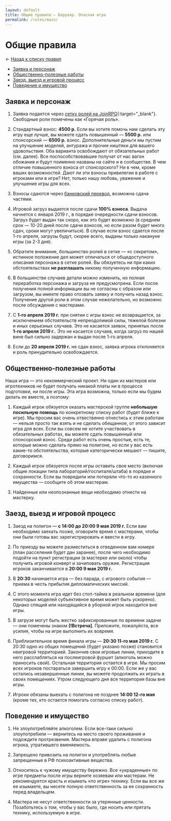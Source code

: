 ```yaml
---
layout: default
title: Общие правила — Барраяр. Опасная игра
permalink: /rules/main/
---
```


# Общие правила

&larr; [Назад к списку правил](/rules/)

- [Заявка и персонаж](/rules/main/#section-1)
- [Общественно-полезные работы](/rules/main/#section-2)
- [Заезд, выезд и игровой процесс](/rules/main/#section-3)
- [Поведение и имущество](/rules/main/#section-4)

## Заявка и персонаж

1. Заявка подается через [сетку ролей на JoinRPG](https://joinrpg.ru/429/roles){:target="_blank"}. Свободные роли помечены как «Горячая роль».

2. Стандартный взнос: __4500 р.__ Если вы хотите помочь нам сделать эту игру еще лучше, вы можете сдать повышенный — __5500 р.__ или спонсорский — __6500 р.__ взнос. Дополнительные деньги мы пустим на улучшение моделей, антуража и прочие ништяки для вашего удовольствия. Оба варианта освобождают от обязательных работ (см. далее). Все поспособствовавшие получат от нас вагон обожания и будут поименно названы на сайте и в сообществе. В чем отличие повышенного взноса от спонсорского? Ни в чем, кроме ваших возможностей. Дают ли эти взносы привилегии в работе с игроками или в игре? Нет, только нашу любовь, уважение и улучшение игры для всех.

3. Взносы сдаются через [банковский перевод](/org#section-2), возможна сдача частями.

4. Игровой загруз выдается после сдачи __100% взноса__. Выдача начнется с января 2019 г., в порядке очередности сдачи взносов. Загруз будет выдан так скоро, как это будет возможно (в среднем срок — 10-20 дней после сдачи взносов, но если разом будет много сдач, сроки могут увеличиться). В случае если взнос сдается после 1-го апреля, загрузы будут, скорее всего, выданы только накануне игры (за 2-3 дня).

5. Обратите внимание, большинство ролей в сетке — «с секретом», истинное положение дел может отличаться от общедоступного описания персонажа в сетке ролей. Вы обязуетесь ни при каких обстоятельствах __не разглашать__ никому полученную информацию.

6. В большинстве случаев детали можно изменить, но полная переработка персонажа и загруза не предусмотрена. Если после получения полной информации вы не согласны с образом или загрузом, вы имеете право отозвать заявку и получить назад взнос. Получение другой роли в этом случае нежелательно, но возможно после обсуждения с мастерами.

7. С __1-го апреля 2019 г.__ при снятии с игры взнос не возвращается, за исключением обстоятельств непреодолимой силы, тяжелой болезни и иных серьезных случаев. Это не касается заявок, принятых после __1-го апреля 2019 г.__. Это не касается случаев, когда загруз по нашей вине был сильно задержан и выдан после 1-го апреля.

8. Если до __20 апреля 2019 г.__ не сдан взнос, заявка игрока отклоняется и роль принудительно освобождается.

## Общественно-полезные работы

Наша игра — это некоммерческий проект. Ни один из мастеров или игротехников не будет получать никакой платы ни в процессе подготовки, ни после игры. Эта игра возможна, только если мы будем делать ее вместе, а поэтому:

1. Каждый игрок обязуется оказать мастерской группе __небольшую посильную помощь__ по конкретному списку работ (будет ближе к игре). Мы просим вас очень отвественно отнестись к этим работам — нельзя просто так взять и не сделать обещанное, от этого зависит игра для всех. Если вы совсем не хотите участвовать в обязательных работах, вы можете сдать повышенный или спонсорский взнос. Среди работ есть очень простые, есть те, которые можно сделать прямо на полигоне, но если у вас есть какие-то обстоятельства, которые категорически мешают — пишите, договоримся.

2. Каждый игрок обязуется после игры оставить свое место (включая общие локации типа лабораторий/госпиталя/штаба) в порядке и сохранности. Если вы повредили или потеряли что-то из казенного имущества — сообщите об этом мастерам.

3. Найденные или неопознанные вещи необходимо отнести на мастерку.

## Заезд, выезд и игровой процесс

1. Заезд на полигон — __с 14:00 до 20:00 9 мая 2019 г.__ Если вам необходимо заехать позже, оговорите время с мастерами, чтобы они были готовы вас зарегистрировать и ввести в игру.

2. По приезду вы можете разместиться в отведенном вам номере (план расселения будет дан заранее), после чего необходимо подойти на пункт регистрации (в мастерке или около) чтобы получить игровой конверт и зачиповать оружие. Регистрация игроков заканчивается в __20:00 9 мая 2019 г.__

3. В __20:30__ начинается игра — без парада, с игрового события — приема в честь прибытия дипломатических миссий.

4. С этого момента игра идет без стоп-тайма в реальном времени (для некоторых моделей субъективное время может быть ускорено). Однако спящий или находящийся в уборной игрок находится вне игры.

5. В загрузе могут быть жестко зафиксированные по времени задачи — они помечены знаком __[!Встреча]__. Приложите, пожалуйста, все усилия, чтобы на игре выполнить их вовремя.

6. Приблизительное время финала игры — __20:30 11-го мая 2019 г.__ С 20:30 одно из общих помещений (будет указано позже) становится неигровой территорией. Закончив свои игровые линии, приходите в него расслабляться на послеигровой фуршет (алкоголь можно приносить свой). Остальная территория остается в игре. Мы просим всех игроков постараться завершить игру к 00:00. Если же у вас остались незавершенные линии, вы можете продолжить их играть в своих помещениях. Утром следующего дня вся территория базы вне игры.

7. Игроки обязаны выехать с полигона не позднее __14:00 12-го мая__ (кроме тех, кто остается помогать согласно списку работ).

## Поведение и имущество

1. Не злоупотребляйте алкоголем. Если все-таки сильно злоупотребили — вернитесь на место своего проживания и подождите протрезвения. Мастера вправе удалить с полигона игрока, утратившего вменяемость.

2. Запрещено привозить на полигон и употреблять любые запрещенные в РФ психоактивные вещества.

3. Относитесь к чужому имуществу бережно. Все «украденные» по игре предметы после игры верните хозяевам или мастерам. Не рекомендуется красть и изымать «по игре» технику. Если вы все же ее изымаете, вы несете полную ответственность за ее сохранность перед владельцем.

4. Мастера не несут ответственности за утерянные ценности. Позаботьтесь о том, чтобы у вас было, где носить или прятать технику, используемую в игре.
